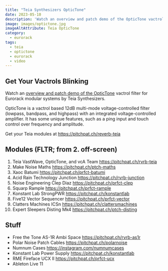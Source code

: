 ```yaml
---
title: "Teia Synthesizers OpticTone"
date: 2023-05-10
description: 'Watch an overview and patch demo of the OpticTone vactrol filter for Eurorack modular systems by Teia Synthesizers. '
image: images/optictone.jpg
imageAltAttribute: Teia OpticTone
category: 
  - eurorack
tags: 
  - teia
  - optictone
  - eurorack
  - video
---
```


## Get Your Vactrols Blinking

Watch an [overview and patch demo of the OpticTone](https://youtu.be/eK5RLe0l3lg "watch on YouTube") vactrol filter for Eurorack modular systems by Teia Synthesizers.

OpticTone is a vactrol based 12dB multi-mode voltage-controlled filter (lowpass, bandpass, and highpass)
with an integrated voltage-controlled amplifier. It has some unique features, such as a ping input and touch control over frequency and amplitude.

Get your Teia modules at https://pitchpat.ch/reverb-teia

## Modules (FLTR; from 2. off-screen)

1. Teia VastWave, OpticTone, and vcA Team
    https://pitchpat.ch/rvrb-teia
2. Make Noise Maths
    https://pitchpat.ch/ptch-maths
3. Xaoc Batumi
    https://pitchpat.ch/prfct-batumi
4. Acid Rain Technology Junction
    https://pitchpat.ch/rvrb-junction
5. Noise Engineering Clep Diaz
    https://pitchpat.ch/prfct-clep
6. Squarp Rample
    https://pitchpat.ch/prfct-rample
7. Konstant Lab StrongPWR
    https://pitchpat.ch/konstantlab
8. Five12 Vector Sequencer
    https://pitchpat.ch/prfct-vector
9. Clatters Machines ICSn
    https://pitchpat.ch/clattersmachines
10. Expert Sleepers Disting Mk4
    https://pitchpat.ch/ptch-disting

## Stuff

* Free the Tone AS-1R Ambi Space
   https://pitchpat.ch/rvrb-as1r
* Polar Noise Patch Cables
   https://pitchpat.ch/polarnoise
* Numnum Cases
   https://instagram.com/numnumcases
* Konstant Lab Power Supply
   https://pitchpat.ch/konstantlab
* RME Fireface UCX II
   https://pitchpat.ch/prfct-ucx
* Ableton Live 11